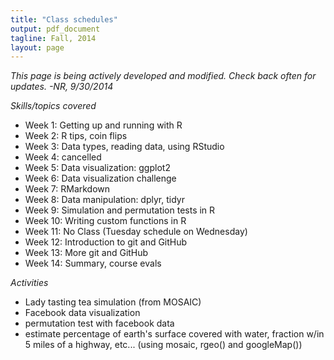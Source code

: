 ```yaml
---
title: "Class schedules"
output: pdf_document
tagline: Fall, 2014
layout: page
---
```



*This page is being actively developed and modified. Check back often for updates. 
-NR, 9/30/2014*

_Skills/topics covered_

* Week 1: Getting up and running with R
* Week 2: R tips, coin flips
* Week 3: Data types, reading data, using RStudio
* Week 4: cancelled
* Week 5: Data visualization: ggplot2
* Week 6: Data visualization challenge
* Week 7: RMarkdown
* Week 8: Data manipulation: dplyr, tidyr
* Week 9: Simulation and permutation tests in R
* Week 10: Writing custom functions in R
* Week 11: No Class (Tuesday schedule on Wednesday) <!-- group discussion of simulation design for reed-frost -->
* Week 12: Introduction to git and GitHub
* Week 13: More git and GitHub
* Week 14: Summary, course evals <!-- different ways to run R, blog post presentations -->

<!-- 
* Control structures (permutation test!)
* string manipulation
* writing functions
* different ways of running R (batch mode, interactive, knitr)
* git
* GitHub
* Probability distribution functions
* Vectorized operations
* Dates and times
-->

_Activities_

* Lady tasting tea simulation (from MOSAIC)
* Facebook data visualization
* permutation test with facebook data
* estimate percentage of earth's surface covered with water, fraction w/in 5 miles of a highway, etc... (using mosaic, rgeo() and googleMap())

<!--
```
places <- rgeo(2); places
northern.places <- rgeo(2, latlim=c(0,90)) ; northern.places
googleMap(position=places, radius=3, mark=TRUE, zoom=10)
```
* Lowell Reed simulation
* In-class visualization challenge (in teams, each student showing up with a draft)
* Walk through a visualization tutorial (with new data?)
* write a simple likelihood function
-->

